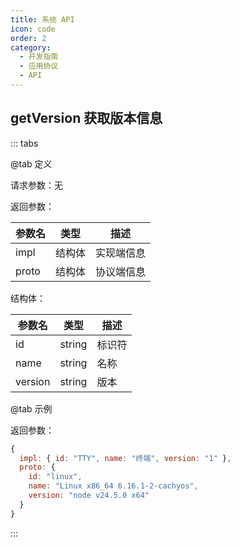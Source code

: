 ```yaml
---
title: 系统 API
icon: code
order: 2
category:
  - 开发指南
  - 应用协议
  - API
---
```


## getVersion 获取版本信息

::: tabs

@tab 定义

请求参数：无

返回参数：

| 参数名 | 类型   | 描述       |
| ------ | ------ | ---------- |
| impl   | 结构体 | 实现端信息 |
| proto  | 结构体 | 协议端信息 |

结构体：

| 参数名  | 类型   | 描述   |
| ------- | ------ | ------ |
| id      | string | 标识符 |
| name    | string | 名称   |
| version | string | 版本   |

@tab 示例

返回参数：

```js
{
  impl: { id: "TTY", name: "终端", version: "1" },
  proto: {
    id: "linux",
    name: "Linux x86_64 6.16.1-2-cachyos",
    version: "node v24.5.0 x64"
  }
}
```

:::
